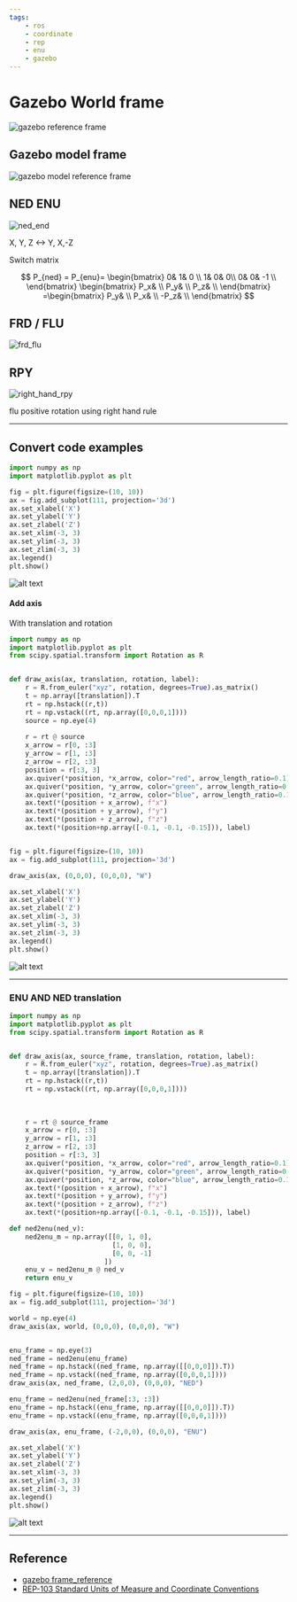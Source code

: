 ```yaml
---
tags:
    - ros
    - coordinate
    - rep
    - enu
    - gazebo
---
```


# Gazebo World frame

![gazebo reference frame](images/gazebo_reference_frame.png)

## Gazebo model frame

![gazebo model reference frame](images/gazebo_model_reference_name.png)


## NED ENU 

![ned_end](images/ned_enu.png)

X, Y, Z <-> Y, X,-Z

Switch matrix

$$
 P_{ned} = P_{enu}= \begin{bmatrix}
 0&  1& 0 \\
 1&  0&  0\\
 0&  0& -1 \\
\end{bmatrix} 
\begin{bmatrix}
 P_x&  \\
 P_y&  \\
 P_z&  \\
\end{bmatrix} 
=\begin{bmatrix}
 P_y&  \\
 P_x&  \\
 -P_z&  \\
\end{bmatrix} 
$$


## FRD / FLU

![frd_flu](images/frd_flu.png)


## RPY

![right_hand_rpy](images/right_hand_rpy.png)

flu positive rotation using right hand rule

---

## Convert code examples

```python title="empy 3d graph"
import numpy as np
import matplotlib.pyplot as plt

fig = plt.figure(figsize=(10, 10))
ax = fig.add_subplot(111, projection='3d')
ax.set_xlabel('X')
ax.set_ylabel('Y')
ax.set_zlabel('Z')
ax.set_xlim(-3, 3)
ax.set_ylim(-3, 3)
ax.set_zlim(-3, 3)
ax.legend()
plt.show()
```

![alt text](images/3d_graph.png)

#### Add axis
With translation and rotation

```python
import numpy as np
import matplotlib.pyplot as plt
from scipy.spatial.transform import Rotation as R


def draw_axis(ax, translation, rotation, label):
    r = R.from_euler("xyz", rotation, degrees=True).as_matrix()
    t = np.array([translation]).T
    rt = np.hstack((r,t))
    rt = np.vstack((rt, np.array([0,0,0,1])))
    source = np.eye(4)
   
    r = rt @ source
    x_arrow = r[0, :3]
    y_arrow = r[1, :3]
    z_arrow = r[2, :3]
    position = r[:3, 3]
    ax.quiver(*position, *x_arrow, color="red", arrow_length_ratio=0.1)
    ax.quiver(*position, *y_arrow, color="green", arrow_length_ratio=0.1)
    ax.quiver(*position, *z_arrow, color="blue", arrow_length_ratio=0.1)
    ax.text(*(position + x_arrow), f"x")
    ax.text(*(position + y_arrow), f"y")
    ax.text(*(position + z_arrow), f"z")
    ax.text(*(position+np.array([-0.1, -0.1, -0.15])), label)


fig = plt.figure(figsize=(10, 10))
ax = fig.add_subplot(111, projection='3d')

draw_axis(ax, (0,0,0), (0,0,0), "W")

ax.set_xlabel('X')
ax.set_ylabel('Y')
ax.set_zlabel('Z')
ax.set_xlim(-3, 3)
ax.set_ylim(-3, 3)
ax.set_zlim(-3, 3)
ax.legend()
plt.show()
```

![alt text](images/3d_graph_with_axis.png)

---

### ENU AND NED translation

```python
import numpy as np
import matplotlib.pyplot as plt
from scipy.spatial.transform import Rotation as R


def draw_axis(ax, source_frame, translation, rotation, label):
    r = R.from_euler("xyz", rotation, degrees=True).as_matrix()
    t = np.array([translation]).T
    rt = np.hstack((r,t))
    rt = np.vstack((rt, np.array([0,0,0,1])))
    
    
   
    r = rt @ source_frame
    x_arrow = r[0, :3]
    y_arrow = r[1, :3]
    z_arrow = r[2, :3]
    position = r[:3, 3]
    ax.quiver(*position, *x_arrow, color="red", arrow_length_ratio=0.1)
    ax.quiver(*position, *y_arrow, color="green", arrow_length_ratio=0.1)
    ax.quiver(*position, *z_arrow, color="blue", arrow_length_ratio=0.1)
    ax.text(*(position + x_arrow), f"x")
    ax.text(*(position + y_arrow), f"y")
    ax.text(*(position + z_arrow), f"z")
    ax.text(*(position+np.array([-0.1, -0.1, -0.15])), label)

def ned2enu(ned_v):
    ned2enu_m = np.array([[0, 1, 0],
                          [1, 0, 0],
                          [0, 0, -1]
                        ])
    enu_v = ned2enu_m @ ned_v
    return enu_v

fig = plt.figure(figsize=(10, 10))
ax = fig.add_subplot(111, projection='3d')

world = np.eye(4)
draw_axis(ax, world, (0,0,0), (0,0,0), "W")


enu_frame = np.eye(3)
ned_frame = ned2enu(enu_frame)
ned_frame = np.hstack((ned_frame, np.array([[0,0,0]]).T))
ned_frame = np.vstack((ned_frame, np.array([0,0,0,1])))
draw_axis(ax, ned_frame, (2,0,0), (0,0,0), "NED")

enu_frame = ned2enu(ned_frame[:3, :3])
enu_frame = np.hstack((enu_frame, np.array([[0,0,0]]).T))
enu_frame = np.vstack((enu_frame, np.array([0,0,0,1])))

draw_axis(ax, enu_frame, (-2,0,0), (0,0,0), "ENU")

ax.set_xlabel('X')
ax.set_ylabel('Y')
ax.set_zlabel('Z')
ax.set_xlim(-3, 3)
ax.set_ylim(-3, 3)
ax.set_zlim(-3, 3)
ax.legend()
plt.show()
```

![alt text](images/enu_ned_translation.png)

---
## Reference
- [gazebo frame_reference](https://gazebosim.org/api/sim/8/frame_reference.html)
- [REP-103 Standard Units of Measure and Coordinate Conventions](https://www.ros.org/reps/rep-0103.html)